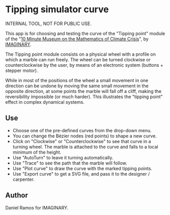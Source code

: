 # Tipping simulator curve

INTERNAL TOOL, NOT FOR PUBLIC USE.

This app is for choosing and testing the curve of the "Tipping point" module of the "[10 Minute Museum on the Mathematics of Climate Crisis](https://10mm.imaginary.org)", by [IMAGINARY](https://imaginary.org).

The Tipping point module consists on a physical wheel with a profile on which a marble can run freely. The wheel can be turned clockwise or counterclockwise by the user, by means of an electronic system (buttons + stepper motor).

While in most of the positions of the wheel a small movement in one direction can be undone by moving the same small movement in the opposite direction, at some points the marble will fall off a cliff, making the reversibility impossible (or much harder). This illustrates the "tipping point" effect in complex dynamical systems.

## Use
* Choose one of the pre-defined curves from the drop-down menu.
* You can change the Bézier nodes (red points) to shape a new curve.
* Click on "Clockwise" or "Counterclockwise" to see that curve in a turning wheel. The marble is attached to the curve and falls to a local minimum of the height.
* Use "AutoTurn" to leave it turning automatically.
* Use "Trace" to see the path that the marble will follow.
* Use "Plot curve" to draw the curve with the marked tipping points.
* Use "Export curve" to get a SVG file, and pass it to the designer / carpenter.

## Author
Daniel Ramos for IMAGINARY.
